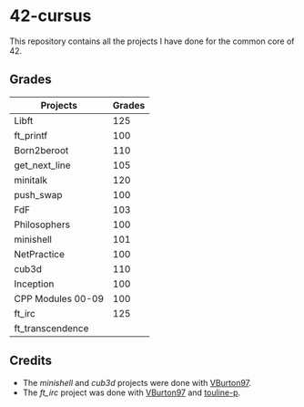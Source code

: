 # 42-cursus
This repository contains all the projects I have done for the common core of 42.

## Grades

| Projects          | Grades |
| ----------------- | ------ |
| Libft             | 125    | x
| ft_printf         | 100    | x
| Born2beroot       | 110    | x
| get_next_line     | 105    | x
| minitalk          | 120    | x
| push_swap         | 100    | x
| FdF               | 103    |
| Philosophers      | 100    |
| minishell         | 101    |
| NetPractice       | 100    |
| cub3d             | 110    |
| Inception         | 100    |
| CPP Modules 00-09 | 100    |
| ft_irc            | 125    |
| ft_transcendence  |        |

## Credits

- The *minishell* and *cub3d* projects were done with [VBurton97](https://github.com/VBurton97).
- The *ft_irc* project was done with [VBurton97](https://github.com/VBurton97) and [touline-p](https://github.com/touline-p).
